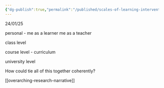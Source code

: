```yaml
---
{"dg-publish":true,"permalink":"/published/scales-of-learning-interventions/","noteIcon":""}
---
```


24/01/25

personal - me as a learner
me as a teacher 

class level

course level - curriculum

university level

How could tie all of this together coherently? 

[[overarching-research-narrative]] 
